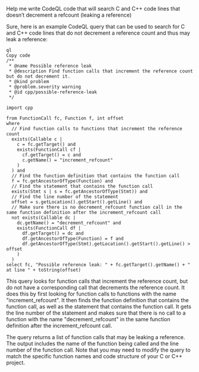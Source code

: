 Help me write CodeQL code that will search C and C++ code lines that doesn’t decrement a refcount (leaking a reference)

Sure, here is an example CodeQL query that can be used to search for C and C++ code lines that do not decrement a reference count and thus may leak a reference:

```
ql
Copy code
/**
 * @name Possible reference leak
 * @description Find function calls that increment the reference count but do not decrement it.
 * @kind problem
 * @problem.severity warning
 * @id cpp/possible-reference-leak
 */

import cpp

from FunctionCall fc, Function f, int offset
where
  // Find function calls to functions that increment the reference count
  exists(Callable c |
    c = fc.getTarget() and
    exists(FunctionCall cf |
      cf.getTarget() = c and
      c.getName() = "increment_refcount"
    )
  ) and
  // Find the function definition that contains the function call
  f = fc.getAncestorOfType(Function) and
  // Find the statement that contains the function call
  exists(Stmt s | s = fc.getAncestorOfType(Stmt)) and
  // Find the line number of the statement
  offset = s.getLocation().getStart().getLine() and
  // Make sure there is no decrement_refcount function call in the same function definition after the increment_refcount call
  not exists(Callable dc |
    dc.getName() = "decrement_refcount" and
    exists(FunctionCall df |
      df.getTarget() = dc and
      df.getAncestorOfType(Function) = f and
      df.getAncestorOfType(Stmt).getLocation().getStart().getLine() > offset
    )
  )
select fc, "Possible reference leak: " + fc.getTarget().getName() + " at line " + toString(offset)
```

This query looks for function calls that increment the reference count, but do not have a corresponding call that decrements the reference count. It does this by first looking for function calls to functions with the name "increment_refcount". It then finds the function definition that contains the function call, as well as the statement that contains the function call. It gets the line number of the statement and makes sure that there is no call to a function with the name "decrement_refcount" in the same function definition after the increment_refcount call.

The query returns a list of function calls that may be leaking a reference. The output includes the name of the function being called and the line number of the function call. Note that you may need to modify the query to match the specific function names and code structure of your C or C++ project.
